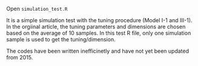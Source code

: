 Open ``simulation_test.R``


It is a simple simulation test with the tuning procedure (Model I-1 and III-1). In the orgiinal article, the tuning parameters and dimensions are chosen based on the average of 10 samples. In this test R file, only one simulation sample is used to get the tuning/dimension.

The codes have been written inefficinetly and have not yet been updated from 2015.
